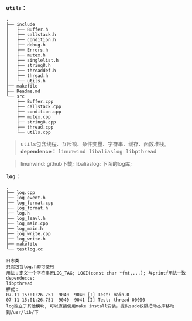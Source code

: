**<font face="courier new"> utils：</font>**

    .
    ├── include
    │   ├── Buffer.h
    │   ├── callstack.h
    │   ├── condition.h
    │   ├── debug.h
    │   ├── Errors.h
    │   ├── mutex.h
    │   ├── singlelist.h
    │   ├── string8.h
    │   ├── threaddef.h
    │   ├── thread.h
    │   └── utils.h
    ├── makefile
    ├── Readme.md
    └── src
        ├── Buffer.cpp
        ├── callstack.cpp
        ├── condition.cpp
        ├── mutex.cpp
        ├── string8.cpp
        ├── thread.cpp
        └── utils.cpp
    
> <font face="courier new"> utils包含线程、互斥锁、条件变量、字符串、缓存、函数堆栈。</font>
> **<font face="courier new"> dependence：</font>**
> <font face="courier new"> linunwind libaliaslog libpthread </font>

> linunwind: github下载;
> libaliaslog: 下面的log库; 

**<font face="courier new"> log：</font>**

    .
    ├── log.cpp
    ├── log_event.h
    ├── log_format.cpp
    ├── log_format.h
    ├── log.h
    ├── log_leavl.h
    ├── log_main.cpp
    ├── log_main.h
    ├── log_write.cpp
    ├── log_write.h
    ├── makefile
    └── testlog.cc

    日志类
    只需包含log.h即可使用
    用法：定义一个字符串宏LOG_TAG; LOGI(const char *fmt,...); 与printf用法一致
    dependecce:
    libpthread
    样式：
    07-11 15:01:26.751  9040  9040 [I] Test: main-0
    07-11 15:01:26.751  9040  9041 [I] Test: thread-00000
    log独立于其他模块, 可以直接使用make install安装，提供sudo权限把动态库移动到/usr/lib/下
